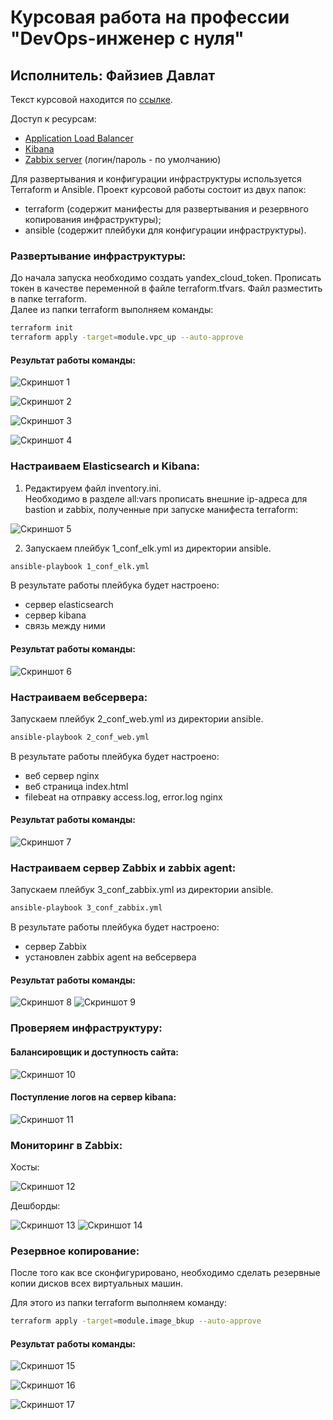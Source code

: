 # Курсовая работа на профессии "DevOps-инженер с нуля"
## Исполнитель: Файзиев Давлат

Текст курсовой находится по [ссылке](https://github.com/netology-code/fops-sysadm-diplom/blob/diplom-zabbix/README.md).

Доступ к ресурсам:
- [Application Load Balancer](http://158.160.138.78/)
- [Kibana](http://84.201.159.220:5601/)
- [Zabbix server](http://158.160.110.86/) (логин/пароль - по умолчанию)


Для развертывания и конфигурации инфраструктуры используется Terraform и Ansible.
Проект курсовой работы состоит из двух папок:
- terraform (содержит манифесты для развертывания и резервного копирования инфраструктуры);
- ansible (содержит плейбуки для конфигурации инфраструктуры).

### Развертывание инфраструктуры:

До начала запуска необходимо создать yandex_cloud_token.
Прописать токен в качестве переменной в файле terraform.tfvars. Файл разместить в папке terraform.  
Далее из папки terraform выполняем команды:
```sh
terraform init
terraform apply -target=module.vpc_up --auto-approve
```

#### Результат работы команды:

![Скриншот 1](img/1.png)

![Скриншот 2](img/2.png)

![Скриншот 3](img/3.png)

![Скриншот 4](img/4.png)

### Настраиваем Elasticsearch и Kibana:

1. Редактируем файл inventory.ini.  
Необходимо в разделе all:vars прописать внешние ip-адреса для bastion и zabbix, полученные при запуске манифеста terraform:

![Скриншот 5](img/5.png)

2. Запускаем плейбук 1_conf_elk.yml из директории ansible.
```sh
ansible-playbook 1_conf_elk.yml 
```
В результате работы плейбука будет настроено:
- сервер elasticsearch
- сервер kibana
- связь между ними

#### Результат работы команды:

![Скриншот 6](img/6.png)

### Настраиваем вебсервера:

Запускаем плейбук 2_conf_web.yml из директории ansible.
```sh
ansible-playbook 2_conf_web.yml
```
В результате работы плейбука будет настроено:
- веб сервер nginx
- веб страница index.html
- filebeat на отправку access.log, error.log nginx

#### Результат работы команды:

![Скриншот 7](img/7.png)

### Настраиваем сервер Zabbix и zabbix agent:

Запускаем плейбук 3_conf_zabbix.yml из директории ansible.
```sh
ansible-playbook 3_conf_zabbix.yml
```
В результате работы плейбука будет настроено:
- сервер Zabbix
- установлен zabbix agent на вебсервера

#### Результат работы команды:

![Скриншот 8](img/8.png)
![Скриншот 9](img/9.png)

### Проверяем инфраструктуру:

#### Балансировщик и доступность сайта:

![Скриншот 10](img/10.png)

#### Поступление логов на сервер kibana:

![Скриншот 11](img/11.png)

### Мониторинг в Zabbix:

Хосты:

![Скриншот 12](img/12.png)

Дешборды:

![Скриншот 13](img/13.png)
![Скриншот 14](img/14.png)

### Резервное копирование:
После того как все сконфигурировано, необходимо сделать резервные копии дисков всех виртуальных машин. 

Для этого из папки terraform выполняем команду:
```sh
terraform apply -target=module.image_bkup --auto-approve
```
#### Результат работы команды:

![Скриншот 15](img/15.png)

![Скриншот 16](img/16.png)

![Скриншот 17](img/17.png)


